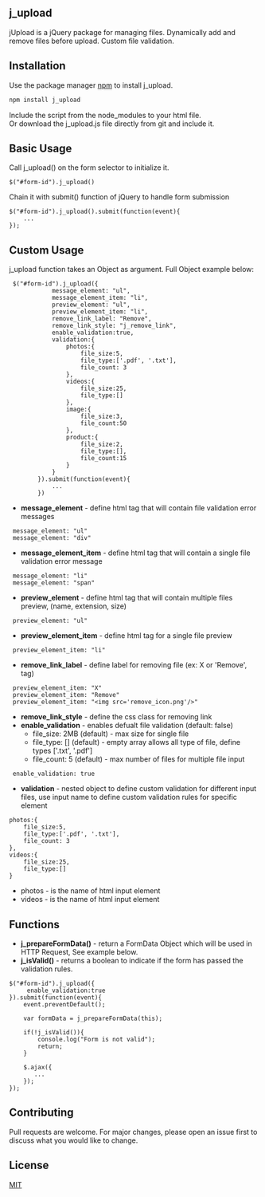 ## j_upload

jUpload is a jQuery package for managing files. Dynamically add and remove files before upload. Custom file validation.

## Installation

Use the package manager [npm](https://www.npmjs.com/get-npm) to install j_upload.

```bash
npm install j_upload
```
Include the script from the node_modules to your html file.<br/>
Or download the j_upload.js file directly from git and include it.

## Basic Usage

Call j_upload() on the form selector to initialize it.
```
$("#form-id").j_upload()
```

Chain it with submit() function of jQuery to handle form submission

```
$("#form-id").j_upload().submit(function(event){
    ...
});
```

## Custom Usage

j_upload function takes an Object as argument. Full Object example below:

```
 $("#form-id").j_upload({
            message_element: "ul",
            message_element_item: "li",
            preview_element: "ul",
            preview_element_item: "li",
            remove_link_label: "Remove",
            remove_link_style: "j_remove_link",
            enable_validation:true,
            validation:{
                photos:{
                    file_size:5,
                    file_type:['.pdf', '.txt'],
                    file_count: 3
                },
                videos:{
                    file_size:25,
                    file_type:[]
                },
                image:{
                    file_size:3,
                    file_count:50
                },
                product:{
                    file_size:2,
                    file_type:[],
                    file_count:15
                }
            }
        }).submit(function(event){
            ...
        })
```
- **message_element** - define html tag that will contain file validation error messages
```
 message_element: "ul"
 message_element: "div"
```
- **message_element_item** - define html tag that will contain a single file validation error message
```
 message_element: "li"
 message_element: "span"
```
- **preview_element** - define html tag that will contain multiple files preview, (name, extension, size)
```
 preview_element: "ul"
```
- **preview_element_item** - define html tag for a single file preview
```
 preview_element_item: "li"
```
- **remove_link_label** - define label for removing file (ex: X or 'Remove', <img> tag)
```
 preview_element_item: "X"
 preview_element_item: "Remove"
 preview_element_item: "<img src='remove_icon.png'/>"
```
- **remove_link_style** - define the css class for removing link
- **enable_validation** - enables defualt file validation (default: false)
  - file_size: 2MB (default) - max size for single file
  - file_type: [] (default) - empty array allows all type of file, define types ['.txt', '.pdf']
  - file_count: 5 (default) - max number of files for multiple file input
```
 enable_validation: true
```
- **validation** - nested object to define custom validation for different input files, use input name to define custom validation rules for specific element</br>
```
photos:{
    file_size:5,
    file_type:['.pdf', '.txt'],
    file_count: 3
},
videos:{
    file_size:25,
    file_type:[]
}
```
- photos - is the name of html input element
- videos - is the name of html input element

## Functions
- **j_prepareFormData()** - return a FormData Object which will be used in HTTP Request, See example below.
- **j_isValid()** - returns a boolean to indicate if the form has passed the validation rules.

```
$("#form-id").j_upload({
     enable_validation:true
}).submit(function(event){
    event.preventDefault();
    
    var formData = j_prepareFormData(this);
    
    if(!j_isValid()){
        console.log("Form is not valid");
        return;
    }
    
    $.ajax({
       ...
    });
});
```

## Contributing
Pull requests are welcome. For major changes, please open an issue first to discuss what you would like to change.

## License
[MIT](https://choosealicense.com/licenses/mit/)
